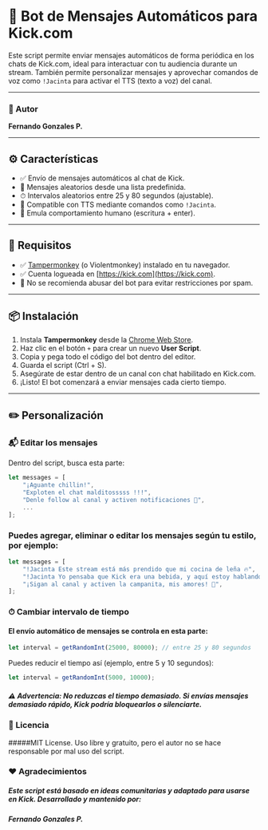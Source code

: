# 🤖 Bot de Mensajes Automáticos para Kick.com

Este script permite enviar mensajes automáticos de forma periódica en los chats de Kick.com, ideal para interactuar con tu audiencia durante un stream. También permite personalizar mensajes y aprovechar comandos de voz como `!Jacinta` para activar el TTS (texto a voz) del canal.

---

### 👤 Autor
**Fernando Gonzales P.**

---

## ⚙️ Características

- ✅ Envío de mensajes automáticos al chat de Kick.
- 🔄 Mensajes aleatorios desde una lista predefinida.
- ⏱ Intervalos aleatorios entre 25 y 80 segundos (ajustable).
- 🎤 Compatible con TTS mediante comandos como `!Jacinta`.
- 💬 Emula comportamiento humano (escritura + enter).

---

## 🧠 Requisitos

- ✅ [Tampermonkey](https://www.tampermonkey.net/) (o Violentmonkey) instalado en tu navegador.
- ✅ Cuenta logueada en [https://kick.com](https://kick.com).
- 🚫 No se recomienda abusar del bot para evitar restricciones por spam.

---

## 📦 Instalación

1. Instala **Tampermonkey** desde la [Chrome Web Store](https://chrome.google.com/webstore/detail/tampermonkey/dhdgffkkebhmkfjojejmpbldmpobfkfo).
2. Haz clic en el botón `+` para crear un nuevo **User Script**.
3. Copia y pega todo el código del bot dentro del editor.
4. Guarda el script (Ctrl + S).
5. Asegúrate de estar dentro de un canal con chat habilitado en Kick.com.
6. ¡Listo! El bot comenzará a enviar mensajes cada cierto tiempo.

---

## ✏️ Personalización

### 📬 Editar los mensajes

Dentro del script, busca esta parte:

```javascript
let messages = [
    "¡Aguante chillin!",
    "Exploten el chat malditosssss !!!",
    "Denle follow al canal y activen notificaciones 🔔",
    ...
];
```
### Puedes agregar, eliminar o editar los mensajes según tu estilo, por ejemplo:

```javascript
let messages = [
    "!Jacinta Este stream está más prendido que mi cocina de leña 🔥",
    "!Jacinta Yo pensaba que Kick era una bebida, y aquí estoy hablando sola 🤪",
    "¡Sigan al canal y activen la campanita, mis amores! 🔔",
];
```

### ⏱ Cambiar intervalo de tiempo
#### El envío automático de mensajes se controla en esta parte:

```javascript
let interval = getRandomInt(25000, 80000); // entre 25 y 80 segundos
```

Puedes reducir el tiempo así (ejemplo, entre 5 y 10 segundos):

```javascript
let interval = getRandomInt(5000, 10000);
```

##### ⚠️ Advertencia: No reduzcas el tiempo demasiado. Si envías mensajes demasiado rápido, Kick podría bloquearlos o silenciarte.

### 📜 Licencia
#####MIT License. Uso libre y gratuito, pero el autor no se hace responsable por mal uso del script.

### ❤️ Agradecimientos
##### Este script está basado en ideas comunitarias y adaptado para usarse en Kick. Desarrollado y mantenido por:
##### Fernando Gonzales P.


